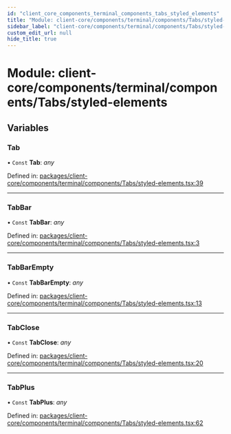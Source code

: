 ```yaml
---
id: "client_core_components_terminal_components_tabs_styled_elements"
title: "Module: client-core/components/terminal/components/Tabs/styled-elements"
sidebar_label: "client-core/components/terminal/components/Tabs/styled-elements"
custom_edit_url: null
hide_title: true
---
```


# Module: client-core/components/terminal/components/Tabs/styled-elements

## Variables

### Tab

• `Const` **Tab**: *any*

Defined in: [packages/client-core/components/terminal/components/Tabs/styled-elements.tsx:39](https://github.com/xr3ngine/xr3ngine/blob/9d253dc38/packages/client-core/components/terminal/components/Tabs/styled-elements.tsx#L39)

___

### TabBar

• `Const` **TabBar**: *any*

Defined in: [packages/client-core/components/terminal/components/Tabs/styled-elements.tsx:3](https://github.com/xr3ngine/xr3ngine/blob/9d253dc38/packages/client-core/components/terminal/components/Tabs/styled-elements.tsx#L3)

___

### TabBarEmpty

• `Const` **TabBarEmpty**: *any*

Defined in: [packages/client-core/components/terminal/components/Tabs/styled-elements.tsx:13](https://github.com/xr3ngine/xr3ngine/blob/9d253dc38/packages/client-core/components/terminal/components/Tabs/styled-elements.tsx#L13)

___

### TabClose

• `Const` **TabClose**: *any*

Defined in: [packages/client-core/components/terminal/components/Tabs/styled-elements.tsx:20](https://github.com/xr3ngine/xr3ngine/blob/9d253dc38/packages/client-core/components/terminal/components/Tabs/styled-elements.tsx#L20)

___

### TabPlus

• `Const` **TabPlus**: *any*

Defined in: [packages/client-core/components/terminal/components/Tabs/styled-elements.tsx:62](https://github.com/xr3ngine/xr3ngine/blob/9d253dc38/packages/client-core/components/terminal/components/Tabs/styled-elements.tsx#L62)
